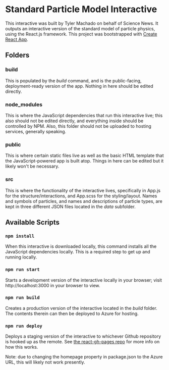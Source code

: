 # Standard Particle Model Interactive

This interactive was built by Tyler Machado on behalf of Science News. It outputs an interactive version of the standard model of particle physics, using the React.js framework. This project was bootstrapped with [Create React App](https://github.com/facebook/create-react-app).

## Folders

### build

This is populated by the _build_ command, and is the public-facing, deployment-ready version of the app. Nothing in here should be edited directly.

### node_modules

This is where the JavaScript dependencies that run this interactive live; this also should not be edited directly, and everything inside should be controlled by NPM. Also, this folder should not be uploaded to hosting services, generally speaking.

### public

This is where certain static files live as well as the basic HTML template that the JavaScript-powered app is built atop. Things in here can be edited but it likely won't be necessary.

### src

This is where the functionality of the interactive lives, specifically in App.js for the structure/interactions, and App.scss for the styling/layout. Names and symbols of particles, and names and descriptions of particle types, are kept in three different JSON files located in the _data_ subfolder.

## Available Scripts

### `npm install`

When this interactive is downloaded locally, this command installs all the JavaScript dependencies locally. This is a required step to get up and running locally.

### `npm run start`

Starts a development version of the interactive locally in your browser; visit http://localhost:3000 in your browser to view.

### `npm run build`

Creates a production version of the interactive located in the _build_ folder. The contents therein can then be deployed to Azure for hosting.

### `npm run deploy`

Deploys a staging version of the interactive to whichever Github repository is hooked up as the remote. See [the react-gh-pages repo](https://github.com/gitname/react-gh-pages) for more info on how this works.

Note: due to changing the homepage property in package.json to the Azure URL, this will likely not work presently.


